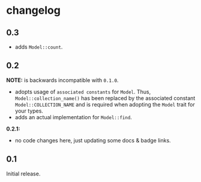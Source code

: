 changelog
=========

## 0.3
- adds `Model::count`.

## 0.2
**NOTE:** is backwards incompatible with `0.1.0`.
- adopts usage of `associated constants` for `Model`. Thus, `Model::collection_name()` has been replaced by the associated constant `Model::COLLECTION_NAME` and is required when adopting the `Model` trait for your types. 
- adds an actual implementation for `Model::find`.

**0.2.1:**
- no code changes here, just updating some docs & badge links.

## 0.1
Initial release.
